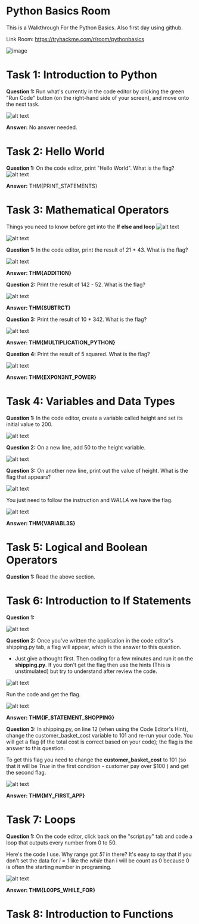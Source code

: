 # Python Basics Room

This is a Walkthrough For the Python Basics. Also first day using github. 

Link Room: https://tryhackme.com/r/room/pythonbasics

![image](https://github.com/user-attachments/assets/1147cfcf-126d-4737-9e70-4c43f66f1ec0)

# **Task 1: Introduction to Python** 


**Question 1:** Run what's currently in the code editor by clicking the green "Run Code" button (on the right-hand side of your screen), and move onto the next task.

![alt text](image-1.png) 

**Answer:** No answer needed.

# **Task 2: Hello World** 

**Question 1:** On the code editor, print "Hello World". What is the flag?
![alt text](image-2.png)

**Answer:** THM{PRINT_STATEMENTS} 

# **Task 3: Mathematical Operators** 

Things you need to know before get into the **If else and loop**
![alt text](image-7.png)

![alt text](image-8.png)

**Question 1:** In the code editor, print the result of 21 + 43. What is the flag?

![alt text](image-3.png)

**Answer: THM{ADDITI0N}**

**Question 2:** Print the result of 142 - 52. What is the flag?

![alt text](image-4.png)

**Answer: THM{SUBTRCT}**

**Question 3:** Print the result of 10 * 342. What is the flag?

![alt text](image-5.png)

**Answer: THM{MULTIPLICATION_PYTHON}**

**Question 4:** Print the result of 5 squared. What is the flag?

![alt text](image-6.png)

**Answer: THM{EXP0N3NT_POWER}**

# **Task 4: Variables and Data Types**

**Question 1:** In the code editor, create a variable called height and set its initial value to 200.

![alt text](image-9.png)

**Question 2:** On a new line, add 50 to the height variable.

![alt text](image-10.png)

**Question 3:** On another new line, print out the value of height. What is the flag that appears?

![alt text](image-12.png)

You just need to follow the instruction and *WALLA*  we have the flag.

![alt text](image-11.png)

**Answer: THM{VARIABL3S}**

# **Task 5: Logical and Boolean Operators**

**Question 1:** Read the above section.

# **Task 6:  Introduction to If Statements**

**Question 1:**

![alt text](image-13.png)

**Question 2:** Once you've written the application in the code editor's shipping.py tab, a flag will appear, which is the answer to this question.

- Just give a thought first. Then coding for a few minutes and run it on the **shipping.py**. If you don't get the flag then use the hints (This is unstimulated) but try to understand after review the code.

![alt text](image-16.png)

Run the code and get the flag. 

![alt text](image-14.png)

**Answer: THM{IF_STATEMENT_SHOPPING}**

**Question 3:** In shipping.py, on line 12 (when using the Code Editor's Hint), change the customer_basket_cost variable to 101 and re-run your code. You will get a flag (if the total cost is correct based on your code); the flag is the answer to this question.

To get this flag you need to change the **customer_basket_cost** to 101 (so that it will be *True* in the first condition - customer pay over $100 ) and get the second flag.

![alt text](image-15.png)

**Answer: THM{MY_FIRST_APP}**

# **Task 7: Loops**

**Question 1:** On the code editor, click back on the "script.py" tab and code a loop that outputs every number from 0 to 50.

Here's the code I use. Why range got *51* in there? It's easy to say that if you don't set the data for *i = 1* like the *while* than i will be count as 0 because 0 is often the starting number in programing.

![alt text](image-18.png)

**Answer: THM{L00PS_WHILE_FOR}** 

# **Task 8: Introduction to Functions**


